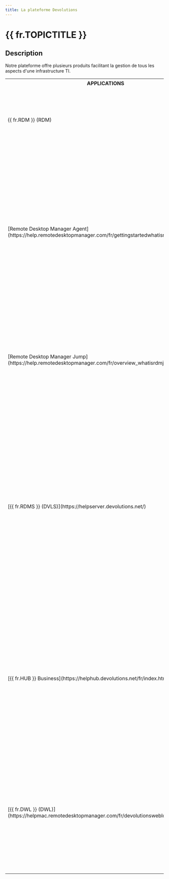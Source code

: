 ```yaml
---
title: La plateforme Devolutions
---
```

# {{ fr.TOPICTITLE }} 
## Description 
Notre plateforme offre plusieurs produits facilitant la gestion de tous les aspects d&apos;une infrastructure TI. 
<table>
	<tr>
		<th>
APPLICATIONS 
		</th>
		<th>
DESCRIPTION 
		</th>
		<th>
INSTALLATION 
		</th>
	</tr>
	<tr>
		<td>
{{ fr.RDM }} (RDM) 
		</td>
		<td>
Application qui gère les technologies de connexion à distance, des mots de passe privilégiés, les documents et le partage d&apos;information. 
		</td>
		<td>
Windows, macOS, Linux, iOS, Android 
		</td>
	</tr>
	<tr>
		<td>
[Remote Desktop Manager Agent](https://help.remotedesktopmanager.com/fr/gettingstartedwhatisrdmagent.html) 
		</td>
		<td>
{{ fr.RDM-A }} peut exécuter des commandes sur des hôtes à distances, et même envoyer des commandes à plusieurs hôtes en même temps. Puisque {{ fr.RDM }} utilise un canal de communication sécurisé RDP pour communiquer avec l&apos; {{ fr.RDM-A }} , il peut seulement fonctionner avec des hôtes Windows. 
		</td>
		<td>
Windows 
		</td>
	</tr>
	<tr>
		<td>
[Remote Desktop Manager Jump](https://help.remotedesktopmanager.com/fr/overview_whatisrdmjump.html) 
		</td>
		<td>
{{ fr.RDM-J }} se connecte à un hôte distant, souvent nommé Jump Box, Service Host, ou Bastion Server, qui, à son tour, se connecte à d&apos;autres hôtes. {{ fr.RDM-J }} est en fait une RDP dans une RDP. 
		</td>
		<td>
Windows 
		</td>
	</tr>
	<tr>
		<td>
[{{ fr.RDMS }} (DVLS)](https://helpserver.devolutions.net/) 
		</td>
		<td>
{{ fr.RDMS }} est une solution de gestion de mots de passe et de comptes partagés, qui inclut des composants de gestion d&apos;accès privilégiés. Facile à déployer et à implanter, elle comprend toutes les fonctionnalités de base d’une solution PAM. {{ fr.RDMS }} est conçue pour répondre aux exigences toujours croissantes en matière de sécurité des PME tout en restant abordable. 
		</td>
		<td>
Windows 
		</td>
	</tr>
	<tr>
		<td>
[{{ fr.HUB }} Business](https://helphub.devolutions.net/fr/index.html) 
		</td>
		<td>
{{ fr.HUB }} Business est une solution infonuagique de gestion sécuritaire de mots de passe conçue pour les équipes. Grâce à son interface Web conviviale, vous pourrez stocker et gérer des informations confidentielles, dont les mots de passe de l’entreprise, en toute tranquillité d’esprit. 
		</td>
		<td>
Windows, macOS 
		</td>
	</tr>
	<tr>
		<td>
[{{ fr.DWL }} (DWL)](https://helpmac.remotedesktopmanager.com/fr/devolutionsweblogin_survol.html) 
		</td>
		<td>
{{ fr.DWL }} est un module d&apos;extension de navigateur gratuit à utiliser avec {{ fr.RDM }} , {{ fr.RDMS }} ou {{ fr.HUB }} . Il permet aux utilisateurs d’injecter sécuritairement les mots de passe stockés dans leurs coffres afin de se connecter à leurs sites Web. 
		</td>
		<td>
Windows, macOS 
		</td>
	</tr>
</table>


